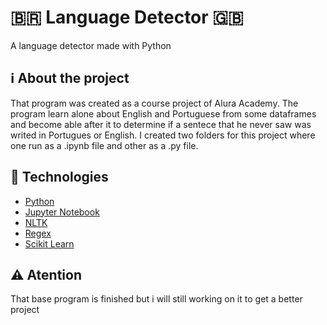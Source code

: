 # 🇧🇷 Language Detector 🇬🇧

A language detector made with Python

## ℹ️ About the project

That program was created as a course project of Alura Academy. The program learn alone about English and Portuguese from some dataframes and become able after it to determine if a sentece that he never saw was writed in Portugues or English. I created two folders for this project where one run as a .ipynb file and other as a .py file. 

## 📝 Technologies

- [Python](https://www.python.org/)
- [Jupyter Notebook](https://jupyter.org/)
- [NLTK](https://www.nltk.org/)
- [Regex](https://docs.python.org/3/library/re.html)
- [Scikit Learn](https://scikit-learn.org/stable/)

## ⚠️ Atention

That base program is finished but i will still working on it to get a better project
